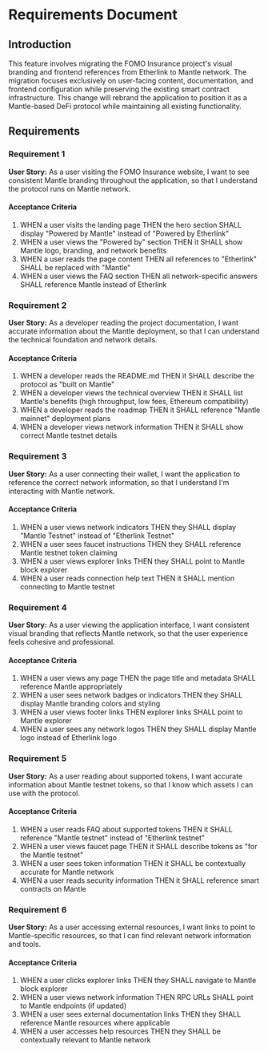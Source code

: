 # Requirements Document

## Introduction

This feature involves migrating the FOMO Insurance project's visual branding and frontend references from Etherlink to Mantle network. The migration focuses exclusively on user-facing content, documentation, and frontend configuration while preserving the existing smart contract infrastructure. This change will rebrand the application to position it as a Mantle-based DeFi protocol while maintaining all existing functionality.

## Requirements

### Requirement 1

**User Story:** As a user visiting the FOMO Insurance website, I want to see consistent Mantle branding throughout the application, so that I understand the protocol runs on Mantle network.

#### Acceptance Criteria

1. WHEN a user visits the landing page THEN the hero section SHALL display "Powered by Mantle" instead of "Powered by Etherlink"
2. WHEN a user views the "Powered by" section THEN it SHALL show Mantle logo, branding, and network benefits
3. WHEN a user reads the page content THEN all references to "Etherlink" SHALL be replaced with "Mantle"
4. WHEN a user views the FAQ section THEN all network-specific answers SHALL reference Mantle instead of Etherlink

### Requirement 2

**User Story:** As a developer reading the project documentation, I want accurate information about the Mantle deployment, so that I can understand the technical foundation and network details.

#### Acceptance Criteria

1. WHEN a developer reads the README.md THEN it SHALL describe the protocol as "built on Mantle"
2. WHEN a developer views the technical overview THEN it SHALL list Mantle's benefits (high throughput, low fees, Ethereum compatibility)
3. WHEN a developer reads the roadmap THEN it SHALL reference "Mantle mainnet" deployment plans
4. WHEN a developer views network information THEN it SHALL show correct Mantle testnet details

### Requirement 3

**User Story:** As a user connecting their wallet, I want the application to reference the correct network information, so that I understand I'm interacting with Mantle network.

#### Acceptance Criteria

1. WHEN a user views network indicators THEN they SHALL display "Mantle Testnet" instead of "Etherlink Testnet"
2. WHEN a user sees faucet instructions THEN they SHALL reference Mantle testnet token claiming
3. WHEN a user views explorer links THEN they SHALL point to Mantle block explorer
4. WHEN a user reads connection help text THEN it SHALL mention connecting to Mantle testnet

### Requirement 4

**User Story:** As a user viewing the application interface, I want consistent visual branding that reflects Mantle network, so that the user experience feels cohesive and professional.

#### Acceptance Criteria

1. WHEN a user views any page THEN the page title and metadata SHALL reference Mantle appropriately
2. WHEN a user sees network badges or indicators THEN they SHALL display Mantle branding colors and styling
3. WHEN a user views footer links THEN explorer links SHALL point to Mantle explorer
4. WHEN a user sees any network logos THEN they SHALL display Mantle logo instead of Etherlink logo

### Requirement 5

**User Story:** As a user reading about supported tokens, I want accurate information about Mantle testnet tokens, so that I know which assets I can use with the protocol.

#### Acceptance Criteria

1. WHEN a user reads FAQ about supported tokens THEN it SHALL reference "Mantle testnet" instead of "Etherlink testnet"
2. WHEN a user views faucet page THEN it SHALL describe tokens as "for the Mantle testnet"
3. WHEN a user sees token information THEN it SHALL be contextually accurate for Mantle network
4. WHEN a user reads security information THEN it SHALL reference smart contracts on Mantle

### Requirement 6

**User Story:** As a user accessing external resources, I want links to point to Mantle-specific resources, so that I can find relevant network information and tools.

#### Acceptance Criteria

1. WHEN a user clicks explorer links THEN they SHALL navigate to Mantle block explorer
2. WHEN a user views network information THEN RPC URLs SHALL point to Mantle endpoints (if updated)
3. WHEN a user sees external documentation links THEN they SHALL reference Mantle resources where applicable
4. WHEN a user accesses help resources THEN they SHALL be contextually relevant to Mantle network